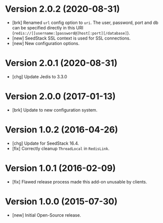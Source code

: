 # Version 2.0.2 (2020-08-31)

* [brk] Renamed `url` config option to `uri`. The user, password, port and db can be specified directly in this URI (`redis://[[username:]password@]host[:port][/database]`).
* [new] SeedStack SSL context is used for SSL connections. 
* [new] New configuration options.

# Version 2.0.1 (2020-08-31)

* [chg] Update Jedis to 3.3.0

# Version 2.0.0 (2017-01-13)

* [brk] Update to new configuration system.

# Version 1.0.2 (2016-04-26)

* [chg] Update for SeedStack 16.4.
* [fix] Correctly cleanup `ThreadLocal` in `RedisLink`.

# Version 1.0.1 (2016-02-09)

* [fix] Flawed release process made this add-on unusable by clients.

# Version 1.0.0 (2015-07-30)

* [new] Initial Open-Source release.
